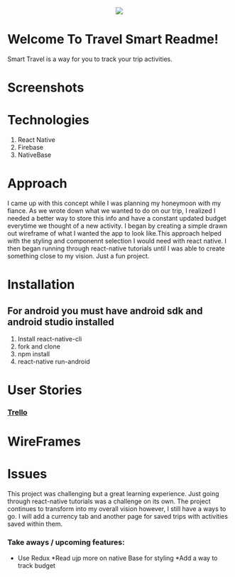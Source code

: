 <div align="center" ><img src="http://imgur.com/l0tWrYp"></div>

# Welcome To Travel Smart Readme!

Smart Travel is a way for you to track your trip activities.

# Screenshots




# Technologies
1. React Native
2. Firebase
3. NativeBase

# Approach

I came up with this concept while I was planning my honeymoon with my fiance. As we wrote down what we wanted to do on our trip, I realized I needed a better way to store this info and have a constant updated budget everytime we thought of a new activity. I began by creating a simple drawn out wireframe of what I wanted the app to look like.This approach helped with the styling and componennt selection I would need with react native. I then began running through react-native tutorials until I was able to create something close to my vision. Just a fun project.

# Installation
## For android you must have android sdk and android studio installed
1. Install react-native-cli
2. fork and clone
3. npm install
4. react-native run-android

# User Stories
### [Trello](https://trello.com/b/K0EE2DUI/travel-planner-app)

# WireFrames

# Issues
This project was challenging but a great learning experience. Just going through react-native tutorials was a challenge on its own. The project continues to transform into my overall vision however, I still have a ways to go. I will add a currency tab and another page for saved trips with activities saved within them.

### Take aways / upcoming features: 
* Use Redux
*Read ujp more on native Base for styling
*Add a way to track budget

